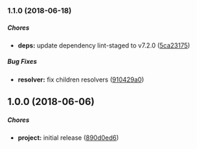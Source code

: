 ### 1.1.0 (2018-06-18)

##### Chores

* **deps:**  update dependency lint-staged to v7.2.0 ([5ca23175](https://github.com/lgaticaq/sequelize-graphql-tools/commit/5ca231757459c1e7c0ef7f06f0217e2e162906c0))

##### Bug Fixes

* **resolver:**  fix children resolvers ([910429a0](https://github.com/lgaticaq/sequelize-graphql-tools/commit/910429a0e25570257ca70bc882d6db04e58d3e22))

## 1.0.0 (2018-06-06)

##### Chores

* **project:**  initial release ([890d0ed6](https://github.com/lgaticaq/sequelize-graphql-tools/commit/890d0ed6c7f448d30b9ee400ab2e6bb7fc1eee75))

